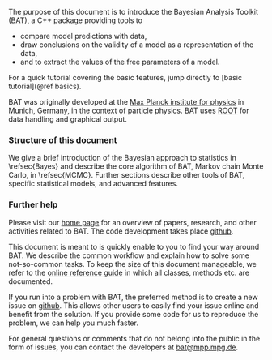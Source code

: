 <!-- First header is ignored by doxygen -->
<!-- ### Overview -->

The purpose of this document is to introduce the Bayesian Analysis
Toolkit (BAT), a C++ package providing tools to

* compare model predictions with data,
* draw conclusions on the validity of a model as a representation of the data,
* and to extract the values of the free parameters of a model.

For a quick tutorial covering the basic features, jump directly to
[basic tutorial](@ref basics).

BAT was originally developed at
  the [Max Planck institute for physics](http://mpp.mpg.de) in Munich,
  Germany, in the context of particle physics. BAT uses
  [ROOT] for data handling and graphical output.

### Structure of this document

We give a brief introduction of the Bayesian approach to statistics in
\refsec{Bayes} and describe the core algorithm of BAT, Markov chain
Monte Carlo, in \refsec{MCMC}. Further sections describe other tools
of BAT, specific statistical models, and advanced features.

### Further help

Please visit our [home page][BAThome] for an overview of papers,
research, and other activities related to BAT. The code development
takes place [github][BATgithub].

This document is meant to is quickly enable to you to find your way
around BAT. We describe the common workflow and explain how to solve
some not-so-common tasks. To keep the size of this document
manageable, we refer to the [online reference guide][BATref] in which
all classes, methods etc. are documented.

If you run into a problem with BAT, the preferred method is to create
a new issue on [github][BATgithub]. This allows other users to easily
find your issue online and benefit from the solution. If you provide
some code for us to reproduce the problem, we can help you much
faster.

For general questions or comments that do not belong into the public
in the form of issues, you can contact the developers at
bat@mpp.mpg.de.

[BAThome]: http://mpp.mpg.de/bat "BAT homepage"
[BATgithub]: https://github.com/bat/bat "BAT github"
[BATref]: http://mpp.mpg.de/bat/docs/refman/latest/ "BAT reference guide"
[ROOT]: https://root.cern.ch/ "ROOT homepage"
